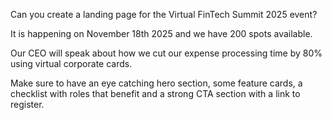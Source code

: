 Can you create a landing page for the Virtual FinTech Summit 2025 event?

It is happening on November 18th 2025 and we have 200 spots available.

Our CEO will speak about how we cut our expense processing time by 80% using virtual corporate cards.

Make sure to have an eye catching hero section, some feature cards, a checklist with roles that benefit and a strong CTA section with a link to register.

